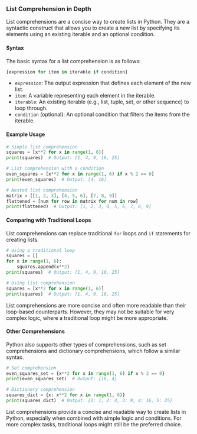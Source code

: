 ### List Comprehension in Depth

List comprehensions are a concise way to create lists in Python. They are a syntactic construct that allows you to create a new list by specifying its elements using an existing iterable and an optional condition.

#### Syntax

The basic syntax for a list comprehension is as follows:

```python
[expression for item in iterable if condition]
```

- `expression`: The output expression that defines each element of the new list.
- `item`: A variable representing each element in the iterable.
- `iterable`: An existing iterable (e.g., list, tuple, set, or other sequence) to loop through.
- `condition` (optional): An optional condition that filters the items from the iterable.

#### Example Usage

```python
# Simple list comprehension
squares = [x**2 for x in range(1, 6)]
print(squares)  # Output: [1, 4, 9, 16, 25]

# List comprehension with a condition
even_squares = [x**2 for x in range(1, 6) if x % 2 == 0]
print(even_squares)  # Output: [4, 16]

# Nested list comprehension
matrix = [[1, 2, 3], [4, 5, 6], [7, 8, 9]]
flattened = [num for row in matrix for num in row]
print(flattened)  # Output: [1, 2, 3, 4, 5, 6, 7, 8, 9]
```

#### Comparing with Traditional Loops

List comprehensions can replace traditional `for` loops and `if` statements for creating lists.

```python
# Using a traditional loop
squares = []
for x in range(1, 6):
    squares.append(x**2)
print(squares)  # Output: [1, 4, 9, 16, 25]

# Using list comprehension
squares = [x**2 for x in range(1, 6)]
print(squares)  # Output: [1, 4, 9, 16, 25]
```

List comprehensions are more concise and often more readable than their loop-based counterparts. However, they may not be suitable for very complex logic, where a traditional loop might be more appropriate.

#### Other Comprehensions

Python also supports other types of comprehensions, such as set comprehensions and dictionary comprehensions, which follow a similar syntax.

```python
# Set comprehension
even_squares_set = {x**2 for x in range(1, 6) if x % 2 == 0}
print(even_squares_set)  # Output: {16, 4}

# Dictionary comprehension
squares_dict = {x: x**2 for x in range(1, 6)}
print(squares_dict)  # Output: {1: 1, 2: 4, 3: 9, 4: 16, 5: 25}
```

List comprehensions provide a concise and readable way to create lists in Python, especially when combined with simple logic and conditions. For more complex tasks, traditional loops might still be the preferred choice.

